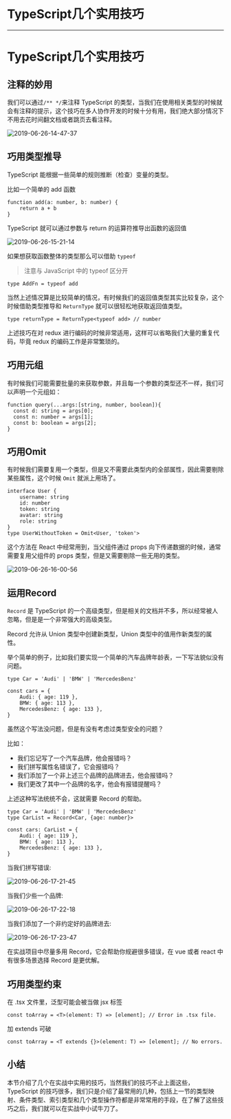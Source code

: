 
# TypeScript几个实用技巧
---

# TypeScript几个实用技巧

## 注释的妙用

我们可以通过`/** */`来注释 TypeScript 的类型，当我们在使用相关类型的时候就会有注释的提示，这个技巧在多人协作开发的时候十分有用，我们绝大部分情况下不用去花时间翻文档或者跳页去看注释。

![2019-06-26-14-47-37](https://p1-jj.byteimg.com/tos-cn-i-t2oaga2asx/gold-user-assets/2019/10/11/16dbb148376ae827~tplv-t2oaga2asx-image.image)

## 巧用类型推导

TypeScript 能根据一些简单的规则推断（检查）变量的类型。

比如一个简单的 add 函数

```
function add(a: number, b: number) {
    return a + b
}
```

TypeScript 就可以通过参数与 return 的运算符推导出函数的返回值

![2019-06-26-15-21-14](https://p1-jj.byteimg.com/tos-cn-i-t2oaga2asx/gold-user-assets/2019/10/11/16dbb14837abf150~tplv-t2oaga2asx-image.image)

如果想获取函数整体的类型那么可以借助 `typeof`

> 注意与 JavaScript 中的 typeof 区分开

```
type AddFn = typeof add
```

当然上述情况算是比较简单的情况，有时候我们的返回值类型其实比较复杂，这个时候借助类型推导和 `ReturnType` 就可以很轻松地获取返回值类型。

```
type returnType = ReturnType<typeof add> // number
```

上述技巧在对 redux 进行编码的时候非常适用，这样可以省略我们大量的重复代码，毕竟 redux 的编码工作是非常繁琐的。

## 巧用元组

有时候我们可能需要批量的来获取参数，并且每一个参数的类型还不一样，我们可以声明一个元组如：

```
function query(...args:[string, number, boolean]){
  const d: string = args[0];
  const n: number = args[1];
  const b: boolean = args[2];
}
```

## 巧用Omit

有时候我们需要复用一个类型，但是又不需要此类型内的全部属性，因此需要剔除某些属性，这个时候 `Omit` 就派上用场了。

```
interface User {
    username: string
    id: number
    token: string
    avatar: string
    role: string
}
type UserWithoutToken = Omit<User, 'token'>
```

这个方法在 React 中经常用到，当父组件通过 props 向下传递数据的时候，通常需要复用父组件的 props 类型，但是又需要剔除一些无用的类型。

![2019-06-26-16-00-56](https://p1-jj.byteimg.com/tos-cn-i-t2oaga2asx/gold-user-assets/2019/10/11/16dbb14837a31a2a~tplv-t2oaga2asx-image.image)

## 运用Record

`Record` 是 TypeScript 的一个高级类型，但是相关的文档并不多，所以经常被人忽略，但是是一个非常强大的高级类型。

Record 允许从 Union 类型中创建新类型，Union 类型中的值用作新类型的属性。

举个简单的例子，比如我们要实现一个简单的汽车品牌年龄表，一下写法貌似没有问题。

```
type Car = 'Audi' | 'BMW' | 'MercedesBenz'

const cars = {
    Audi: { age: 119 },
    BMW: { age: 113 },
    MercedesBenz: { age: 133 },
}
```

虽然这个写法没问题，但是有没有考虑过类型安全的问题？

比如：

- 我们忘记写了一个汽车品牌，他会报错吗？
- 我们拼写属性名错误了，它会报错吗？
- 我们添加了一个非上述三个品牌的品牌进去，他会报错吗？
- 我们更改了其中一个品牌的名字，他会有报错提醒吗？

上述这种写法统统不会，这就需要 Record 的帮助。

```
type Car = 'Audi' | 'BMW' | 'MercedesBenz'
type CarList = Record<Car, {age: number}>

const cars: CarList = {
    Audi: { age: 119 },
    BMW: { age: 113 },
    MercedesBenz: { age: 133 },
}
```

当我们拼写错误:

![2019-06-26-17-21-45](https://p1-jj.byteimg.com/tos-cn-i-t2oaga2asx/gold-user-assets/2019/10/11/16dbb14837d333b3~tplv-t2oaga2asx-image.image)

当我们少些一个品牌:

![2019-06-26-17-22-18](https://p1-jj.byteimg.com/tos-cn-i-t2oaga2asx/gold-user-assets/2019/10/11/16dbb148380cc7e6~tplv-t2oaga2asx-image.image)

当我们添加了一个非约定好的品牌进去:

![2019-06-26-17-23-47](https://p1-jj.byteimg.com/tos-cn-i-t2oaga2asx/gold-user-assets/2019/10/11/16dbb14838368006~tplv-t2oaga2asx-image.image)

在实战项目中尽量多用 Record，它会帮助你规避很多错误，在 vue 或者 react 中有很多场景选择 Record 是更优解。

## 巧用类型约束

在 .tsx 文件里，泛型可能会被当做 jsx 标签

```
const toArray = <T>(element: T) => [element]; // Error in .tsx file.
```

加 extends 可破

```
const toArray = <T extends {}>(element: T) => [element]; // No errors.
```

## 小结

本节介绍了几个在实战中实用的技巧，当然我们的技巧不止上面这些，TypeScript 的技巧很多，我们只是介绍了最常用的几种，包括上一节的类型映射、条件类型、索引类型和几个类型操作符都是非常常用的手段，在了解了这些技巧之后，我们就可以在实战中小试牛刀了。
    